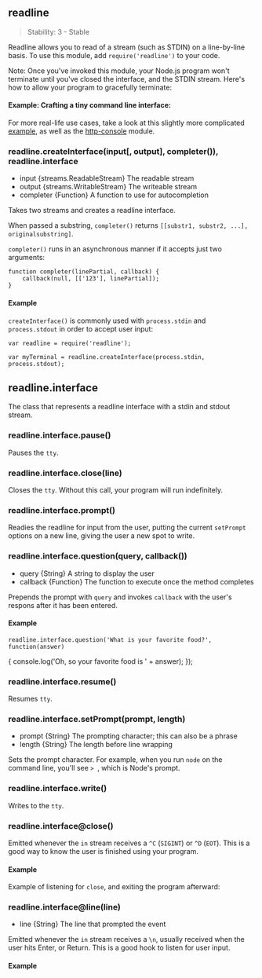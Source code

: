 ## readline

> Stability: 3 - Stable
    
Readline allows you to read of a stream (such as STDIN) on a line-by-line basis.
To use this module, add `require('readline')` to your code.

Note: Once you've invoked this module, your Node.js program won't terminate until you've closed the interface, and the STDIN stream. Here's how to allow your program to gracefully terminate:

<script src='http://snippets.nodemanual.org/github.com/mattpardee/nodemanual.org-examples/nodejs_ref_guide/readline/readline.escaping.js?linestart=3&lineend=0&showlines=false' defer='defer'></script>


#### Example: Crafting a tiny command line interface:

<script src='http://snippets.nodemanual.org/github.com/mattpardee/nodemanual.org-examples/nodejs_ref_guide/readline/readline.js?linestart=3&lineend=0&showlines=false' defer='defer'></script>

For more real-life use cases, take a look at this slightly more complicated
[example](https://gist.github.com/901104), as well as the
[http-console](https://github.com/cloudhead/http-console) module.


### readline.createInterface(input[, output], completer()), readline.interface
- input {streams.ReadableStream}   The readable stream
- output {streams.WritableStream}   The writeable stream
- completer {Function}   A function to use for autocompletion

Takes two streams and creates a readline interface. 

When passed a substring, `completer()` returns `[[substr1, substr2, ...],
originalsubstring]`.

`completer()` runs in an asynchronous manner if it accepts just two arguments:

    function completer(linePartial, callback) {
        callback(null, [['123'], linePartial]);
    }

#### Example

`createInterface()` is commonly used with `process.stdin` and `process.stdout`
in order to accept user input:

    var readline = require('readline');

    var myTerminal = readline.createInterface(process.stdin, process.stdout);
  

 
## readline.interface

The class that represents a readline interface with a stdin and stdout stream.


### readline.interface.pause()

Pauses the `tty`.



### readline.interface.close(line)

Closes the `tty`. Without this call, your program will run indefinitely.


  
### readline.interface.prompt()

Readies the readline for input from the user, putting the current `setPrompt`
options on a new line, giving the user a new spot to write.

 


### readline.interface.question(query, callback())
- query {String}  A string to display the user
- callback {Function}  The function to execute once the method completes

Prepends the prompt with `query` and invokes `callback` with the user's respons
after it has been entered.

#### Example

    readline.interface.question('What is your favorite food?', function(answer)
{
      console.log('Oh, so your favorite food is ' + answer);
    });
  

 


### readline.interface.resume()

Resumes `tty`.




### readline.interface.setPrompt(prompt, length)
- prompt {String}   The prompting character; this can also be a phrase
- length {String}   The length before line wrapping

Sets the prompt character. For example, when you run `node` on the command line,
you'll see `> `, which is Node's prompt.

 


### readline.interface.write()

Writes to the `tty`.



### readline.interface@close()



Emitted whenever the `in` stream receives a `^C` (`SIGINT`) or `^D` (`EOT`).
This is a good way to know the user is finished using your program.

#### Example

Example of listening for `close`, and exiting the program afterward:

<script src='http://snippets.nodemanual.org/github.com/mattpardee/nodemanual.org-examples/nodejs_ref_guide/readline/readline.close.js?linestart=3&lineend=0&showlines=false' defer='defer'></script>    
 

### readline.interface@line(line)
- line {String}  The line that prompted the event


Emitted whenever the `in` stream receives a `\n`, usually received when the user
hits Enter, or Return. This is a good hook to listen for user input.

#### Example

<script src='http://snippets.nodemanual.org/github.com/mattpardee/nodemanual.org-examples/nodejs_ref_guide/readline/readline.line.js?linestart=3&lineend=0&showlines=false' defer='defer'></script>